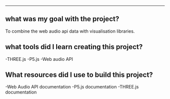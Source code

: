 ----
## what was my goal with the project?
To combine the web audio api data with visualisation libraries. 

## what tools did I learn creating this project?
-THREE.js
-P5.js
-Web audio API

## What resources did I use to build this project?

-Web Audio API documentation
-P5.js documentation
-THREE.js documentation






